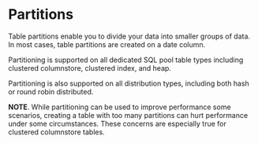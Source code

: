 # Partitions

Table partitions enable you to divide your data into smaller groups of data. In most cases, table partitions are created on a date column. 

Partitioning is supported on all dedicated SQL pool table types including clustered columnstore, clustered index, and heap. 

Partitioning is also supported on all distribution types, including both hash or round robin distributed.

**NOTE**. While partitioning can be used to improve performance some scenarios, creating a table with too many partitions can hurt performance under some circumstances. These concerns are especially true for clustered columnstore tables.